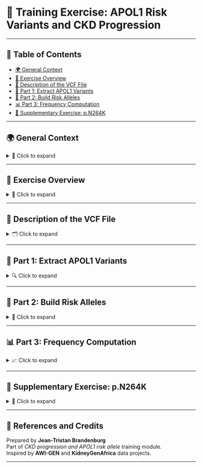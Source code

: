 # 🧬 Training Exercise: APOL1 Risk Variants and CKD Progression

---

## 📑 Table of Contents
- [🌍 General Context](#-general-context)
- [🧪 Exercise Overview](#-exercise-overview)
- [📄 Description of the VCF File](#-description-of-the-vcf-file)
- [🧬 Part 1: Extract APOL1 Variants](#-part-1-extract-apol1-variants)
- [🧩 Part 2: Build Risk Alleles](#-part-2-build-risk-alleles)
- [📊 Part 3: Frequency Computation](#-part-3-frequency-computation)
- [🧫 Supplementary Exercise: p.N264K](#-supplementary-exercise-pn264k)

---

## 🌍 General Context

<details>
  <summary>🧬 Click to expand</summary>

The **APOL1 (Apolipoprotein L1)** gene, located on **chromosome 22 (22q12.3)**, encodes a protein involved in **innate immunity** and **protection against *Trypanosoma* parasites** that cause *African sleeping sickness*.

Two common coding variants — **G1** and **G2** — are **strongly associated** with increased susceptibility to **kidney diseases**, particularly among individuals of **African ancestry**.

---

### 🔹 G1 and G2 Variants

- **G1 variant** → two missense mutations:  
  - `rs73885319 (S342G)`  
  - `rs60910145 (I384M)`
- **G2 variant** → a **6–base pair deletion** (`rs71785313`) removing amino acids **N388** and **Y389**.

🧬 **High-risk genotypes** — carrying **two risk alleles** (`G1/G1`, `G2/G2`, or `G1/G2`) — increase the risk of:
- FSGS  
- Hypertension-attributed ESKD  
- HIV-associated nephropathy (HIVAN)

This illustrates an **evolutionary trade-off**: protection against infection at the **cost of kidney disease risk**.

---

### 🌍 Population Frequency and Selection

- **High-risk alleles** occur almost exclusively in individuals of **recent African ancestry**.  
- Combined frequency: **10%–40%** in **West Africa**, rare elsewhere.  
- **G1** more common in *West/Central Africa*, **G2** in *East/Southern Africa*.  

🧩 Reflects **balancing selection** — alleles maintained for trypanosome resistance despite kidney risk.

---

### 🧪 The p.N264K Protective Variant

```text
rs73885316 (chr22:36265628 C > A, p.N264K)
```

- A **rare protective variant**, possibly mitigating **APOL1 cytotoxic effects**.  
- Alters protein charge (Asn→Lys), modifying SRA binding.  
- May **reduce APOL1-induced toxicity** while retaining trypanolytic activity.  

📊 Occurs at **low frequency (≈3%)** in African ancestry populations and sometimes **coexists with G1 or G2**, suggesting a **modifier effect**.

---

✅ **Key takeaway:**  
**APOL1** is a classic case of **evolutionary trade-off** — infection resistance vs. kidney disease susceptibility in African populations.

</details>

---

## 🧪 Exercise Overview

<details>
  <summary>🧭 Click to expand</summary>

Your collaborator, **Prof. Nephro Log**, has sequenced a dataset across populations to estimate **APOL1 variant prevalence**.

You will:

1. Understand and manipulate **VCF files**  
2. Extract **genotypes** for APOL1 risk variants  
3. Compute **genotype classifications (G0, G1, G2)**  
4. Estimate **allele and genotype frequencies** by population

Data:
- VCF + population file → [Dataset link](https://github.com/jeantristanb/kidneygenafrica_course_january_2026/tree/main/day2_apol1/Data)

</details>

---

## 📄 Description of the VCF File

<details>
  <summary>🗂️ Click to expand</summary>

### 🧬 Structure

- **Header section:** metadata lines starting with `##`, ending with `#CHROM`  
- **Data section:** variant rows (`CHROM`, `POS`, `ID`, `REF`, `ALT`, `QUAL`, etc.)

### ⚙️ Example

```text
#CHROM  POS       ID          REF  ALT  QUAL  FILTER  INFO  FORMAT  Sample1  Sample2
22      36661906  rs73885319  G    A    99    PASS    DP=42 GT      0/1      1/1
22      36662063  rs60910145  T    G    99    PASS    DP=38 GT      0/0      0/1
```

### 📦 Tools

- `bcftools`, `vcftools`, `plink` — for manipulation  
- `R` / `Python` — for small datasets or plotting  

</details>

---

## 🧬 Part 1: Extract APOL1 Variants

<details>
  <summary>🔍 Click to expand</summary>

### 🎯 Objective
Extract genotypes of **G1**, **G2**, and **p.N264K** variants from a VCF.

### 🧪 Steps

1. Read and filter the VCF for APOL1 positions  
2. Extract genotype columns (`0|1`, `1|1`, etc.)  
3. Split alleles using `strsplit()`  
4. Generate summary table → `APOL1_risk_genotypes.csv`

Example in **R**:
```r
genotypes <- c("0|1", "1|1", "0|0")
split_geno <- strsplit(genotypes, "|", fixed = TRUE)
geno1 <- sapply(split_geno, `[`, 1)
```

---

### 🧾 Expected Output

| ID | rs73885319_h1 | rs73885319_h2 | rs60910145_h1 | rs60910145_h2 | rs71785313_h1 | rs71785313_h2 |
|----|----------------|----------------|----------------|----------------|----------------|----------------|
| HG00096 | G | A | G | G | C | - |
| HG00097 | A | A | G | A | - | - |
| HG00099 | G | G | G | G | C | C |

</details>

---

## 🧩 Part 2: Build Risk Alleles

<details>
  <summary>🧠 Click to expand</summary>

### 🧬 Haplotype Definitions

| Haplotype | rs73885319 | rs60910145 | rs71785313 | Description |
|------------|-------------|-------------|-------------|--------------|
| G0 | A | T | AATAATT | Low risk |
| G1 | G | G | AATAATT | Two missense mutations |
| G2 | A | T | A | In-frame 6 bp deletion |

### ⚙️ Application

1. Combine the three variants to assign each individual a **haplotype**.  
2. Build genotypes (`G0/G1`, `G1/G2`, etc.)  
3. Classify risk level under **recessive model**.

| ID | riskallele_h1 | riskallele_h2 | haplo_apol1 | high_risk |
|----|----------------|----------------|---------------|-------------|
| HG00096 | G1 | G0 | G1/G0 | 0 |
| HG00097 | G0 | G2 | G0/G2 | 0 |
| HG00099 | G1 | G1 | G1/G1 | 1 |

</details>

---

## 📊 Part 3: Frequency Computation

<details>
  <summary>📈 Click to expand</summary>

### 🧠 Context
APOL1 variants (G1, G2) show clear **geographic stratification**:
- **G1:** West Africa  
- **G2:** East Africa  
- **Rare** in non-African populations

### 🧮 Application

Compute allele and genotype frequencies by **superpopulation**.

| SuperPopulation | G0_freq | G1_freq | G2_freq |
|-----------------|----------|----------|----------|
| EUR | 1.00 | 0.00 | 0.00 |
| AFR | 0.40 | 0.80 | 0.60 |

</details>

---

## 🧫 Supplementary Exercise: p.N264K

<details>
  <summary>🧬 Click to expand</summary>

### 🔍 Context

The **p.N264K** variant is a **protective modifier** in the APOL1 gene:
- Reduces **APOL1-mediated toxicity**
- Often **co-occurs with G2**
- Found almost exclusively in **African ancestry** populations

### 🧩 Tasks

1. Determine whether **p.N264K** co-occurs more with **G1** or **G2**.  
2. Compute allele frequencies by population.  
3. Interpret in the context of **selection** and **disease risk modulation**.

</details>

---

## 📘 References and Credits

Prepared by **Jean-Tristan Brandenburg**  
Part of *CKD progression and APOL1 risk allele* training module.  
Inspired by **AWI-GEN** and **KidneyGenAfrica** data projects.

---
